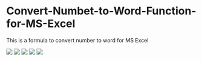 # Convert-Numbet-to-Word-Function-for-MS-Excel
This is a formula to convert number to word for MS Excel

<img src="1.png">
<img src="2.png">
<img src="3.png">
<img src="4.png">
<img src="5.png">
